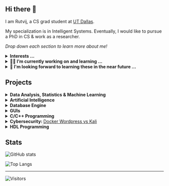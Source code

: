 ## Hi there 👋

I am Rutvij, a CS grad student at [UT Dallas](https://utdallas.edu/). 

My specialization is in Intelligent Systems. Eventually, I would like to pursue a PhD in CS & work as a researcher. 

_Drop down each section to learn more about me!_

<details>
  <summary> <b>Interests ... </b> </summary>
  
  My interests are far too wide ranging for me to ever catch up with them. Some of them are:

- Machine Learning, especially Reinforcement Learning
- Logic Programming & AI - automated reasoning!
- Data Science, particulary the statisitcal & mathematical side of it.
- Programming Language Design & Compiler Theory
- Functional Programming - Haskell & Lisp in particular
- Theory of Computation & Algorithm Design
- Numerical Optimizaiton & Computational Geometry
- System Programming - OSes, Databases etc.
- GUI Programming (native apps) - MVC, UI/UX design 

And thus I call myself a deluded dilettante!
  
</details>

<details>
  <summary> <b>🔭🌱 I’m currently working on and learning ...</b> </summary>

<br>

- Implementing the first **interpreter** in [Crafting Interpreters](http://craftinginterpreters.com) using **Python**. The implement repo for [PyLox](https://github.com/0xrutvij/PyLox).
- Learning **Lisp** (Scheme) & a new way of looking at fundamentals of our craft from [SICP](https://mitpress.mit.edu/sites/default/files/sicp/full-text/book/book.html). [My notes](https://github.com/0xrutvij/sicp_notes).
- Learning **Go** & making practical [projects](https://github.com/0xrutvij/gophercises) following prompts at [Gophercises](https://gophercises.com).
- Grokking **C language** through the lens of its creators [K&R2](https://www.cprogramming.com/books/ritchie.html).

</details>

<details>
  <summary> <b> 🤔 I'm looking forward to learning these in the near future ... </b> </summary>
  
- [_Logic Programming_](https://catalog.utdallas.edu/2020/graduate/courses/cs6374) in further depth with Dr. Gupta and [_Computational Geometry_](https://catalog.utdallas.edu/2021/graduate/courses/cs6319) with Dr. Fox this Spring.
- **_Haskell_** - through a category theoric lens & revisiting [LYAH](https://web.archive.org/web/20211125090205/http://learnyouahaskell.com/chapters) before learning from new resources.
- **_Swift_** - the procedural programming paradigm and learning how to build iOS applications.
- _Reinforcement Learning_ & _Neural Networks_ in greater depth.

</details>


## Projects

<details>
  
  <summary> <b> Data Analysis, Statistics & Machine Learning </b> </summary>

1. Capstone project involving [analysis](https://github.com/0xrutvij/loadPullDataAnalysis) of Transistor Load Pull Data for Qorvo. 
2. Custom implementation of [Decisiton Trees](https://github.com/0xrutvij/decisionTree) as a part of a graduate ML course. 
3. [Contact tracing data analysis](https://github.com/0xrutvij/MLfinalProject)
   - Custom implementations of Bagging & Boosting (adaBoost) ensembles on ID3 trees.
   - Custom implementation of a simple NN
   - Use of various sampling methods and a comparison of their effectiveness at addressing class imbalance.
   - Check out the [Project Report](https://github.com/0xrutvij/MLfinalProject/blob/main/ML_Final_Report.pdf) for details!
4. Statistical analysis projects using [R Language](https://github.com/0xrutvij/stats_projects) as a part of a grad course.

</details>
  
<details>

  <summary> <b> Artificial Intelligence </b> </summary>


1. Implementation of A* search using Python to solve 8-Puzzle game and comparison with other search methods.
2. A [Q&A system using Prolog](https://github.com/0xrutvij/q-a_system), which can answer basic questions given an encoded description of a simplified real world environment.

</details>

<details>
  
<summary> <b> Database Engine </b> </summary>
  
1. An SQLite like DB, named [RioDB](https://github.com/0xrutvij/rioDatabaseEngine), implemented as a part of a Database Design course. 

</details>
  
<details>
  
<summary> <b> GUIs </b> </summary>
  
1. Used PyQT as a part of my internship & for my DB course to build a [contacts list app](https://github.com/0xrutvij/sqlGUI) using OBDC (CRUD, triggers, text search etc.).

</details>

<details>
  
<summary> <b> C/C++ Programming </b> </summary>
  
1. Few examples created as a part of the coursework for an [OS course](https://github.com/0xrutvij/CS4348-OperatingSystemConcepts)
2. Few more as a part of an [Unix Programming Course](https://github.com/0xrutvij/Archive/tree/main/HWs/Unix_C).
  
</details>

<details>
  
  <summary> <b> Cybersecurity: </b> <a href=https://github.com/0xrutvij/wpVSkali>Docker Wordpress vs Kali</a> </summary>
  
- As a part of a Cybersecurity course I took with Codepath, we created an airgapped system to learn and perform pentesting. 
- The course initially suggested the use of Vagrant to setup and maintain the VMs for testing (a Kali Linux instance and a WordPress server). 
- I replicated the process using Docker, making it easier & faster for first time learners to deploy the test enviroments with minimum fuss. 
- Also leveraging the light weight nature of containers to make the process less resource intensive. 

</details>
  
<details>
  
<summary> <b> HDL Programming </b> </summary>

- Built an [16-bit ALU](https://github.com/0xrutvij/16bit-ALU-iverilog) using the Verilog HDL and an interactive simulation Logism.

</details>

## Stats

![GitHub stats](https://github-readme-stats.vercel.app/api?username=0xrutvij&count_private=true&show_icons=true&include_all_commits=true&theme=radical)

![Top Langs](https://github-readme-stats.vercel.app/api/top-langs/?username=0xrutvij&hide=jupyter%20notebook&layout=compact&theme=radical)

-------------------
![Visitors](https://visitor-badge.glitch.me/badge?page_id=0xrutvij.0xrutvij&left_color=gray&right_color=blue)





<!--
**0xrutvij/0xrutvij** is a ✨ _special_ ✨ repository because its `README.md` (this file) appears on your GitHub profile.

Here are some ideas to get you started:

- 🔭 I’m currently working on ...
- 🌱 I’m currently learning ...
- 👯 I’m looking to collaborate on ...
- 🤔 I’m looking for help with ...
- 💬 Ask me about ...
- 📫 How to reach me: ...
- 😄 Pronouns: ...
- ⚡ Fun fact: ...
-->
